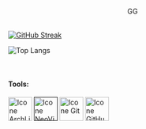 <div align="center"> <br> GG <br> </div>

[![GitHub Streak](https://github-readme-streak-stats-stef-00012.vercel.app?user=fk2731&theme=transparent&hide_border=true&border_radius=9&mode=weekly&card_width=521&background=45%2C441FEB5E%2C344AEB89)](https://git.io/streak-stats)

![Top Langs](https://github-readme-stats.vercel.app/api/top-langs/?username=fk2731&layout=compact&theme=aura)

<br>

#### Tools:

  [<img height="48px" width="48px" alt="Icone ArchLinux" src="https://skillicons.dev/icons?i=arch"/>](https://archlinux.org/)
  [<img height="48px" width="48px" alt="Icone NeoVim" src="https://skillicons.dev/icons?i=neovim"/>]()
  [<img height="48px" width="48px" alt="Icone Git" src="https://skillicons.dev/icons?i=git"/>](https://git-scm.com/)
  [<img height="48px" width="48px" alt="Icone GitHub" src="https://skillicons.dev/icons?i=github"/>](https://github.com/)
